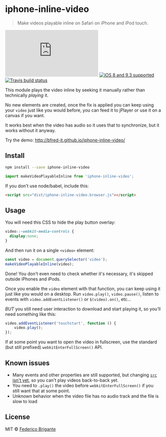 # iphone-inline-video

> Make videos playable inline on Safari on iPhone and iPod touch.

[![gzipped size](https://badges.herokuapp.com/size/github/bfred-it/iphone-inline-video/gh-pages/dist/iphone-inline-video.browser.js?gzip=true&label=gzipped%20size)](#readme) [![iOS 8 and 9.3 supported](https://img.shields.io/badge/iOS%20Safari-8%20%E2%80%93%209.3-brightgreen.svg)](#no-link) [![Travis build status](https://api.travis-ci.org/bfred-it/iphone-inline-video.svg?branch=gh-pages)](https://travis-ci.org/bfred-it/iphone-inline-video) 

This module plays the video inline by seeking it manually rather than technically _playing_ it. 

No new elements are created, once the fix is applied you can keep using your `video` just like you would before, you can feed it to jPlayer or use it on a canvas if you want. 

It works best when the video has audio so it uses that to synchronize, but it works without it anyway.

Try the demo: http://bfred-it.github.io/iphone-inline-video/

## Install

```sh
npm install --save iphone-inline-video
```
```js
import makeVideoPlayableInline from 'iphone-inline-video';
```

If you don't use node/babel, include this:

```html
<script src="dist/iphone-inline-video.browser.js"></script>
```

## Usage

You will need this CSS to hide the play button overlay:
```css
video::-webkit-media-controls {
  display:none;
}
```

And then run it on a single `<video>` element:

```js
const video = document.querySelector('video');
makeVideoPlayableInline(video);
```

Done! You don't even need to check whether it's necessary, it's skipped outside iPhones and iPods.

Once you enable the `video` element with that function, you can keep using it just like you would on a desktop. Run `video.play()`, `video.pause()`, listen to events with `video.addEventListener()` or `$(video).on()`, etc...

*BUT* you still need user interaction to download and start playing it, so you'll need something like this:

```js
video.addEventListener('touchstart', function () {
	video.play();
});
```

If at some point you want to open the video in fullscreen, use the standard (but still prefixed) `webkitEnterFullScreen()` API.


## Known issues

* Many events and other properties are still supported, but changing [`src` isn't yet](https://github.com/bfred-it/iphone-inline-video/issues/1), so you can't play videos back-to-back yet.
* You need to `.play()` the video before `webkitEnterFullScreen()` if you still want that at some point.
* Unknown behavior when the video file has no audio track and the file is slow to load

## License

MIT © [Federico Brigante](http://twitter.com/bfred_it)
